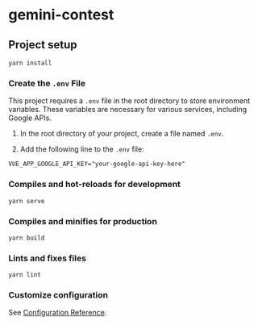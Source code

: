 # gemini-contest

## Project setup

```
yarn install
```

### Create the `.env` File

This project requires a `.env` file in the root directory to store environment variables. These variables are necessary for various services, including Google APIs.

1. In the root directory of your project, create a file named `.env`.

2. Add the following line to the `.env` file:

```
VUE_APP_GOOGLE_API_KEY="your-google-api-key-here"
```

### Compiles and hot-reloads for development

```
yarn serve
```

### Compiles and minifies for production

```
yarn build
```

### Lints and fixes files

```
yarn lint
```

### Customize configuration

See [Configuration Reference](https://cli.vuejs.org/config/).
